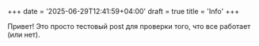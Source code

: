 +++
date = '2025-06-29T12:41:59+04:00'
draft = true
title = 'Info'
+++

Привет! Это просто тестовый post для проверки того, что все работает (или нет).